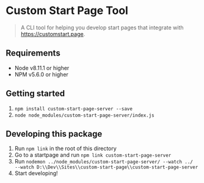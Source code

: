 # Custom Start Page Tool

> A CLI tool for helping you develop start pages that integrate with https://customstart.page.

## Requirements

- Node v8.11.1 or higher
- NPM v5.6.0 or higher

## Getting started

1. `npm install custom-start-page-server --save`
2. `node node_modules/custom-start-page-server/index.js`

## Developing this package

1. Run `npm link` in the root of this directory
2. Go to a startpage and run `npm link custom-start-page-server`
3. Run `nodemon ../node_modules/custom-start-page-server/ --watch ../ --watch D:\\Dev\\Sites\\custom-start-page\\custom-start-page-server`
4. Start developing!
